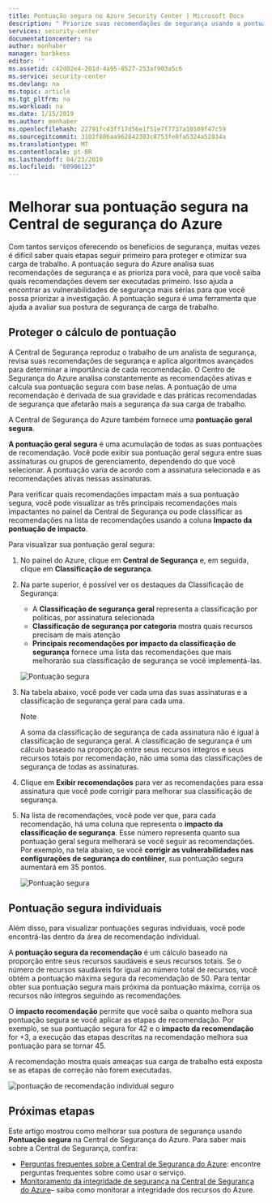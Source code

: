 ```yaml
---
title: Pontuação segura no Azure Security Center | Microsoft Docs
description: " Priorize suas recomendações de segurança usando a pontuação segura na Central de Segurança do Azure. "
services: security-center
documentationcenter: na
author: monhaber
manager: barbkess
editor: ''
ms.assetid: c42d02e4-201d-4a95-8527-253af903a5c6
ms.service: security-center
ms.devlang: na
ms.topic: article
ms.tgt_pltfrm: na
ms.workload: na
ms.date: 1/15/2019
ms.author: monhaber
ms.openlocfilehash: 22791fc43ff17d56e1f51e7f7737a10109f47c59
ms.sourcegitcommit: 3102f886aa962842303c8753fe8fa5324a52834a
ms.translationtype: MT
ms.contentlocale: pt-BR
ms.lasthandoff: 04/23/2019
ms.locfileid: "60906123"
---
```

# <a name="improve-your-secure-score-in-azure-security-center"></a>Melhorar sua pontuação segura na Central de segurança do Azure


Com tantos serviços oferecendo os benefícios de segurança, muitas vezes é difícil saber quais etapas seguir primeiro para proteger e otimizar sua carga de trabalho. A pontuação segura do Azure analisa suas recomendações de segurança e as prioriza para você, para que você saiba quais recomendações devem ser executadas primeiro. Isso ajuda a encontrar as vulnerabilidades de segurança mais sérias para que você possa priorizar a investigação. A pontuação segura é uma ferramenta que ajuda a avaliar sua postura de segurança de carga de trabalho.

## <a name="secure-score-calculation"></a>Proteger o cálculo de pontuação

A Central de Segurança reproduz o trabalho de um analista de segurança, revisa suas recomendações de segurança e aplica algoritmos avançados para determinar a importância de cada recomendação.
O Centro de Segurança do Azure analisa constantemente as recomendações ativas e calcula sua pontuação segura com base nelas. A pontuação de uma recomendação é derivada de sua gravidade e das práticas recomendadas de segurança que afetarão mais a segurança da sua carga de trabalho.

A Central de Segurança do Azure também fornece uma **pontuação geral segura**. 

**A pontuação geral segura** é uma acumulação de todas as suas pontuações de recomendação. Você pode exibir sua pontuação geral segura entre suas assinaturas ou grupos de gerenciamento, dependendo do que você selecionar. A pontuação varia de acordo com a assinatura selecionada e as recomendações ativas nessas assinaturas.

 
Para verificar quais recomendações impactam mais a sua pontuação segura, você pode visualizar as três principais recomendações mais impactantes no painel da Central de Segurança ou pode classificar as recomendações na lista de recomendações usando a coluna **Impacto da pontuação de impacto**.


Para visualizar sua pontuação geral segura:

1. No painel do Azure, clique em **Central de Segurança** e, em seguida, clique em **Classificação de segurança**.
2. Na parte superior, é possível ver os destaques da Classificação de Segurança:
   - A **Classificação de segurança geral** representa a classificação por políticas, por assinatura selecionada
   - **Classificação de segurança por categoria** mostra quais recursos precisam de mais atenção
   - **Principais recomendações por impacto da classificação de segurança** fornece uma lista das recomendações que mais melhorarão sua classificação de segurança se você implementá-las.
 
   ![Pontuação segura](./media/security-center-secure-score/secure-score-dashboard.png)

3. Na tabela abaixo, você pode ver cada uma das suas assinaturas e a classificação de segurança geral para cada uma.

   > [!NOTE]
   > A soma da classificação de segurança de cada assinatura não é igual à classificação de segurança geral. A classificação de segurança é um cálculo baseado na proporção entre seus recursos íntegros e seus recursos totais por recomendação, não uma soma das classificações de segurança de todas as assinaturas. 
   >
4. Clique em **Exibir recomendações** para ver as recomendações para essa assinatura que você pode corrigir para melhorar sua classificação de segurança.
4. Na lista de recomendações, você pode ver que, para cada recomendação, há uma coluna que representa o **impacto da classificação de segurança**. Esse número representa quanto sua pontuação geral segura melhorará se você seguir as recomendações. Por exemplo, na tela abaixo, se você **corrigir as vulnerabilidades nas configurações de segurança do contêiner**, sua pontuação segura aumentará em 35 pontos.

   ![Pontuação segura](./media/security-center-secure-score/security-center-secure-score1.png)



## <a name="individual-secure-score"></a>Pontuação segura individuais

Além disso, para visualizar pontuações seguras individuais, você pode encontrá-las dentro da área de recomendação individual.  

A **pontuação segura da recomendação** é um cálculo baseado na proporção entre seus recursos saudáveis e seus recursos totais. Se o número de recursos saudáveis for igual ao número total de recursos, você obtém a pontuação máxima segura da recomendação de 50. Para tentar obter sua pontuação segura mais próxima da pontuação máxima, corrija os recursos não íntegros seguindo as recomendações.

O **impacto recomendação** permite que você saiba o quanto melhora sua pontuação segura se você aplicar as etapas de recomendação. Por exemplo, se sua pontuação segura for 42 e o **impacto da recomendação** for +3, a execução das etapas descritas na recomendação melhora sua pontuação para se tornar 45.

A recomendação mostra quais ameaças sua carga de trabalho está exposta se as etapas de correção não forem executadas.

![pontuação de recomendação individual seguro](./media/security-center-secure-score/indiv-recommendation-secure-score.png)







## <a name="next-steps"></a>Próximas etapas
Este artigo mostrou como melhorar sua postura de segurança usando **Pontuação segura** na Central de Segurança do Azure. Para saber mais sobre a Central de Segurança, confira:

* [Perguntas frequentes sobre a Central de Segurança do Azure](security-center-faq.md): encontre perguntas frequentes sobre como usar o serviço.
* [Monitoramento da integridade de segurança na Central de Segurança do Azure](security-center-monitoring.md)– saiba como monitorar a integridade dos recursos do Azure.


